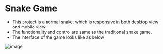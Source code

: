 # Snake Game
* This project is a normal snake, which is responsive in both desktop view and mobile view
* The functionality and control are same as the traditional snake game.
* The interface of the game looks like as below

![image](https://user-images.githubusercontent.com/128505341/227795569-96fcae2b-f362-47e7-8029-65daf37b1a81.png)
